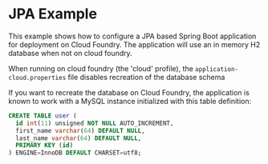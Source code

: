 # JPA Example

This example shows how to configure a JPA based Spring Boot application for deployment on Cloud Foundry. The application will use an in memory H2 database when not on cloud foundry.

When running on cloud foundry (the 'cloud' profile), the `application-cloud.properties` file disables recreation of the database schema

If you want to recreate the database on Cloud Foundry, the application is known to work with a MySQL instance initialized with this table definition:

```sql
CREATE TABLE user (
  id int(11) unsigned NOT NULL AUTO_INCREMENT,
  first_name varchar(64) DEFAULT NULL,
  last_name varchar(64) DEFAULT NULL,
  PRIMARY KEY (id)
) ENGINE=InnoDB DEFAULT CHARSET=utf8;
```
